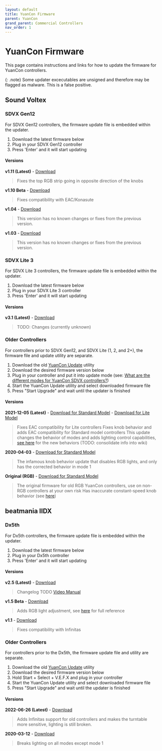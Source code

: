 ```yaml
---
layout: default
title: YuanCon Firmware
parent: YuanCon
grand_parent: Commercial Controllers
nav_order: 1
---
```


# YuanCon Firmware

This page contains instructions and links for how to update the firmware for YuanCon controllers.

{: .note}
Some updater excecutables are unsigned and therefore may be flagged as malware. This is a false positive.

## Sound Voltex

### SDVX Gen12

For SDVX Gen12 controllers, the firmware update file is embedded within the updater.

1. Download the latest firmware below
2. Plug in your SDVX Gen12 controller
3. Press 'Enter' and it will start updating

#### Versions

**v1.11 (Latest)** - [Download](https://archive.org/download/yuan-con-sdvx-12-v1.11-updater/YuanCon_SDVX_12_v1.11_updater.zip)
> Fixes the top RGB strip going in opposite direction of the knobs

**v1.10 Beta** - [Download](https://archive.org/download/yuan-con-sdvx-12-v1.10beta-updater/YuanCon_SDVX_12_v1.10beta_updater.zip)
> Fixes compatibility with EAC/Konasute

**v1.04** - [Download](https://archive.org/download/yuan-con-sdvx-12-v1.04-updater/YuanCon_SDVX_12_v1.04_updater.zip)
> This version has no known changes or fixes from the previous version.

**v1.03** - [Download](https://archive.org/download/yuan-con-sdvx-12-v1.03-updater/YuanCon_SDVX_12_v1.03_updater.zip)
> This version has no known changes or fixes from the previous version.

### SDVX Lite 3

For SDVX Lite 3 controllers, the firmware update file is embedded within the updater.

1. Download the latest firmware below
2. Plug in your SDVX Lite 3 controller
3. Press 'Enter' and it will start updating

#### Versions

**v3.1 (Latest)** - [Download](https://archive.org/download/yuan-con-sdvx-lite-3-v3.1-updater/YuanCon_SDVX_Lite3_v3.1_updater.zip)
> TODO: Changes (currently unknown)

### Older Controllers

For controllers prior to SDVX Gen12, and SDVX Lite (1, 2, and 2+), the firmware file and update utility are separate.

1. Download the old [YuanCon Update](https://archive.org/download/yuan-con-old-firmware-updater-dzpw/YuanCon_old_firmware_updater.zip) utility
2. Download the desired firmware version below
3. Plug in your controller and put it into update mode (see: [What are the different modes for YuanCon SDVX controllers?](https://rhythm-cons.wiki/w/YuanCon_FAQ#What_are_the_different_modes_for_YuanCon_SDVX_controllers?))
4. Start the YuanCon Update utility and select downloaded firmware file
5. Press "Start Upgrade" and wait until the updater is finished

#### Versions

**2021-12-05 (Latest)** - [Download for Standard Model](https://archive.org/download/yuan-con-sdvx-old-211205v-3/YuanCon_SDVX_old_211205v3.bf) - [Download for Lite Model](https://archive.org/download/yuan-con-sdvx-lite-211205v-3/YuanCon_SDVX_Lite_211205v3.bf)
> Fixes EAC compatibility for Lite controllers
> Fixes knob behavior and adds EAC compatibility for Standard model controllers
> This update changes the behavior of modes and adds lighting control capabilities, [see here](https://twitter.com/ahyuan0312/status/1467494109216755714) for the new behaviors (TODO: consolidate info into wiki)

**2020-04-03** - [Download for Standard Model](https://archive.org/download/yuan-con-sdvx-old-200403/YuanCon_SDVX_old_200403.bf)
> The infamous knob behavior update that disables RGB lights, and only has the corrected behavior in mode 1

**Original (RGB)** - [Download for Standard Model](https://archive.org/download/yuan-con-sdvx-old-original/YuanCon_SDVX_old_original.bf)
> The original firmware for old RGB YuanCon controllers, use on non-RGB controllers at your own risk
> Has inaccurate constant-speed knob behavior (see [here](https://rhythm-cons.wiki/w/Yuan_FAQ#The_knobs_on_my_older_controller_aren't_behaving_right,_how_do_I_fix_it?))

## beatmania IIDX

### Dx5th

For Dx5th controllers, the firmware update file is embedded within the updater.

1. Download the latest firmware below
2. Plug in your Dx5th controller
3. Press 'Enter' and it will start updating

#### Versions

**v2.5 (Latest)** - [Download](https://archive.org/download/yuan-con-iidx-dx-5th-v-2.5/YuanCon_IIDX_Dx5th_v2.5.zip)
> Changelog TODO
> [Video Manual](https://www.youtube.com/watch?v=hpwj2_w_wZQ)

**v1.5 Beta** - [Download](https://archive.org/download/yuan-con-iidx-dx-5th-v1.5/YuanCon_IIDX_Dx5th_v1.5.zip)
> Adds RGB light adjustment, see [here](https://twitter.com/ahyuan0312/status/1510560637608349700) for full reference

**v1.1** - [Download](https://archive.org/download/yuan-con-iidx-dx-5th-v1.1/YuanCon_IIDX_Dx5th_v1.1.zip)
> Fixes compatibility with Infinitas

### Older Controllers

For controllers prior to the Dx5th, the firmware update file and utility are separate.

1. Download the old [YuanCon Update](https://archive.org/download/yuan-con-old-firmware-updater-dzpw/YuanCon_old_firmware_updater.zip) utility
2. Download the desired firmware version below
3. Hold Start + Select + V.E.F.X and plug in your controller
4. Start the YuanCon Update utility and select downloaded firmware file
5. Press "Start Upgrade" and wait until the updater is finished

#### Versions

**2022-06-26 (Latest)** - [Download](https://archive.org/download/yuan-con-iidx-old-220626v2/YuanCon_IIDX_old_220626v2.bf)
> Adds Infinitas support for old controllers and makes the turntable more sensitive, lighting is still broken.

**2020-03-12** - [Download](https://archive.org/download/yuan-con-iidx-old-200312/YuanCon_IIDX_old_200312.bf)
> Breaks lighting on all modes except mode 1